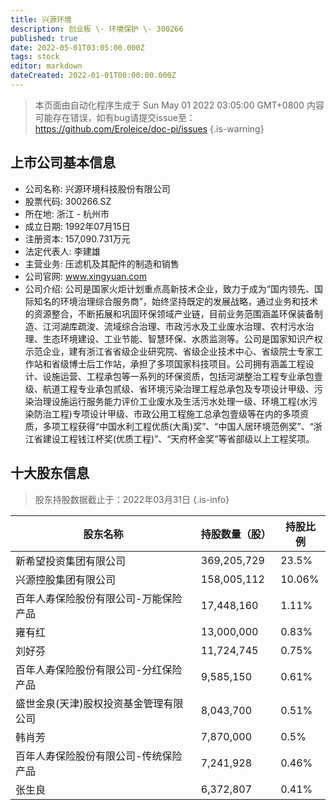 ```yaml
---
title: 兴源环境
description: 创业板 \- 环境保护 \- 300266
published: true
date: 2022-05-01T03:05:00.000Z
tags: stock
editor: markdown
dateCreated: 2022-01-01T00:00:00.000Z
---
```


> 本页面由自动化程序生成于 Sun May 01 2022 03:05:00 GMT+0800
> 内容可能存在错误，如有bug请提交issue至：https://github.com/Eroleice/doc-pi/issues
{.is-warning}

## 上市公司基本信息
- 公司名称: 兴源环境科技股份有限公司
- 股票代码: 300266.SZ
- 所在地: 浙江 - 杭州市
- 成立日期: 1992年07月15日
- 注册资本: 157,090.731万元
- 法定代表人: 李建雄
- 主营业务: 压滤机及其配件的制造和销售
- 公司官网: www.xingyuan.com
- 公司介绍: 公司是国家火炬计划重点高新技术企业，致力于成为“国内领先、国际知名的环境治理综合服务商”，始终坚持既定的发展战略，通过业务和技术的资源整合，不断拓展和巩固环保领域产业链，目前业务范围涵盖环保装备制造、江河湖库疏浚、流域综合治理、市政污水及工业废水治理、农村污水治理、生态环境建设、工业节能、智慧环保、水质监测等。公司是国家知识产权示范企业，建有浙江省省级企业研究院、省级企业技术中心、省级院士专家工作站和省级博士后工作站，承担了多项国家科技项目。公司拥有涵盖工程设计、设施运营、工程承包等一系列的环保资质，包括河湖整治工程专业承包壹级、航道工程专业承包贰级、省环境污染治理工程总承包及专项设计甲级、污染治理设施运行服务能力评价工业废水及生活污水处理一级、环境工程(水污染防治工程)专项设计甲级、市政公用工程施工总承包壹级等在内的多项资质，多项工程获得“中国水利工程优质(大禹)奖”、“中国人居环境范例奖”、“浙江省建设工程钱江杯奖(优质工程)”、“天府杯金奖”等省部级以上工程奖项。


## 十大股东信息
> 股东持股数据截止于：2022年03月31日
{.is-info}

| 股东名称 | 持股数量（股） | 持股比例 |
| --- | --- | --- |
| 新希望投资集团有限公司 | 369,205,729 | 23.5% |
| 兴源控股集团有限公司 | 158,005,112 | 10.06% |
| 百年人寿保险股份有限公司-万能保险产品 | 17,448,160 | 1.11% |
| 雍有红 | 13,000,000 | 0.83% |
| 刘好芬 | 11,724,745 | 0.75% |
| 百年人寿保险股份有限公司-分红保险产品 | 9,585,150 | 0.61% |
| 盛世金泉(天津)股权投资基金管理有限公司 | 8,043,700 | 0.51% |
| 韩肖芳 | 7,870,000 | 0.5% |
| 百年人寿保险股份有限公司-传统保险产品 | 7,241,928 | 0.46% |
| 张生良 | 6,372,807 | 0.41% |




